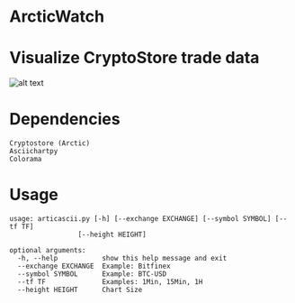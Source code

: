 # ArcticWatch
## 
Visualize CryptoStore trade data
=====

![alt text](https://raw.githubusercontent.com/rshtirmer/ArcticWatch/master/example.png)

Dependencies
=====
    Cryptostore (Arctic)  
    Asciichartpy  
    Colorama  


Usage
=====

    usage: articascii.py [-h] [--exchange EXCHANGE] [--symbol SYMBOL] [--tf TF]
                     [--height HEIGHT]

    optional arguments:
      -h, --help           show this help message and exit
      --exchange EXCHANGE  Example: Bitfinex
      --symbol SYMBOL      Example: BTC-USD
      --tf TF              Examples: 1Min, 15Min, 1H
      --height HEIGHT      Chart Size
